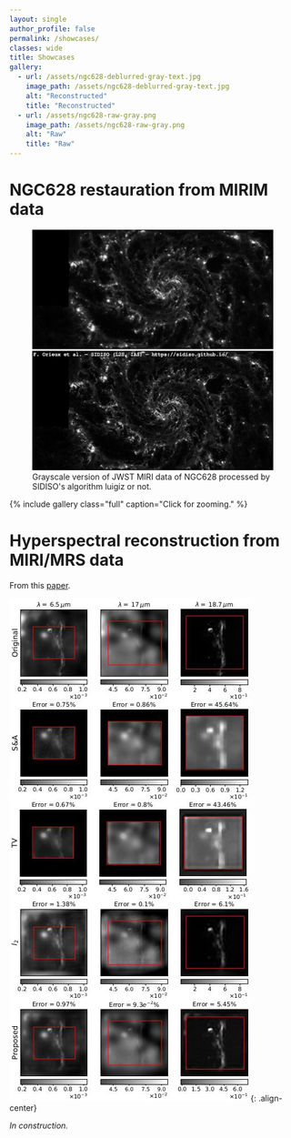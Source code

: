 ```yaml
---
layout: single
author_profile: false
permalink: /showcases/
classes: wide
title: Showcases
gallery:
  - url: /assets/ngc628-deblurred-gray-text.jpg
    image_path: /assets/ngc628-deblurred-gray-text.jpg
    alt: "Reconstructed"
    title: "Reconstructed"
  - url: /assets/ngc628-raw-gray.png
    image_path: /assets/ngc628-raw-gray.png
    alt: "Raw"
    title: "Raw"
---
```


<link rel="stylesheet" href="https://cdn.jsdelivr.net/npm/img-comparison-slider@8/dist/styles.css" />

# NGC628 restauration from MIRIM data

<figure>
    <img-comparison-slider>
        <img slot="second" src="/assets/ngc628-raw-gray.jpg" />
        <img slot="first" src="/assets/ngc628-deblurred-gray-text.jpg" />
    </img-comparison-slider>
    <figcaption>Grayscale version of JWST MIRI data of NGC628 processed by SIDISO's algorithm luigiz or not.</figcaption>
</figure>

{% include gallery class="full" caption="Click for zooming." %}

# Hyperspectral reconstruction from MIRI/MRS data

From this [paper](https://ieeexplore.ieee.org/document/9740457).

[![](/assets/abirizk2022.jpg)](/assets/abirizk2022.jpg){: .align-center}

_In construction._
